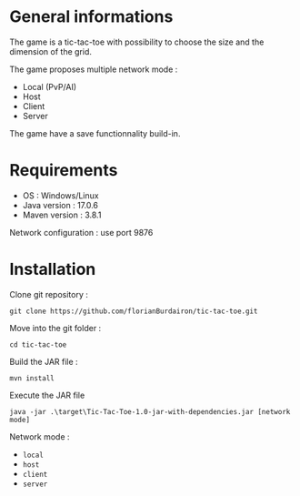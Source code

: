 # General informations

The game is a tic-tac-toe with possibility to choose the size and the dimension of the grid.

The game proposes multiple network mode :
- Local (PvP/AI)
- Host
- Client
- Server

The game have a save functionnality build-in.

# Requirements

- OS : Windows/Linux
- Java version : 17.0.6
- Maven version : 3.8.1

Network configuration : use port 9876

# Installation

Clone git repository :

``git clone https://github.com/florianBurdairon/tic-tac-toe.git``

Move into the git folder :

``cd tic-tac-toe``

Build the JAR file :

``mvn install``

Execute the JAR file

``java -jar .\target\Tic-Tac-Toe-1.0-jar-with-dependencies.jar [network mode]``

Network mode :
- ``local``
- ``host``
- ``client``
- ``server``